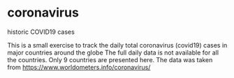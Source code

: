 # coronavirus
historic COVID19 cases

This is a small exercise to track the daily total coronavirus (covid19) cases in major countries around the globe
The full daily data is not available for all the countries. Only 9 countries are presented here. 
The data was taken from https://www.worldometers.info/coronavirus/ 


